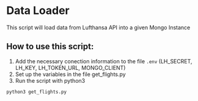 # Data Loader
This script will load data from Lufthansa API into a given Mongo Instance

## How to use this script:
1. Add the necessary conection information to the file `.env` (LH_SECRET, LH_KEY, LH_TOKEN_URL, MONGO_CLIENT)
2. Set up the variables in the file get_flights.py
3. Run the script with python3

```sh
python3 get_flights.py


